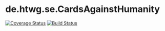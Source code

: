 # de.htwg.se.CardsAgainstHumanity

[![Coverage Status](https://coveralls.io/repos/github/LordSaitamaa/de.htwg.se.CardsAgainstHumanity/badge.svg?branch=Developer)](https://coveralls.io/github/LordSaitamaa/de.htwg.se.CardsAgainstHumanity?branch=Developer)
[![Build Status](https://travis-ci.org/LordSaitamaa/de.htwg.se.CardsAgainstHumanity.svg?branch=master)](https://travis-ci.org/LordSaitamaa/de.htwg.se.CardsAgainstHumanity)